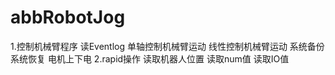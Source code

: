 # abbRobotJog
1.控制机械臂程序
  读Eventlog
  单轴控制机械臂运动
  线性控制机械臂运动
  系统备份
  系统恢复
  电机上下电
2.rapid操作
  读取机器人位置
  读取num值
  读取IO值
